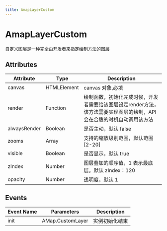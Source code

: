 ```yaml
---
title: AmapLayerCustom
---
```


# AmapLayerCustom
自定义图层是一种完全由开发者来指定绘制方法的图层

## Attributes

Attribute | Type | Description
---|---|---|
canvas  | HTMLElement | canvas 对象,必填
render | Function | 绘制函数，初始化完成时候，开发者需要给该图层设定render方法，该方法需要实现图层的绘制，API会在合适的时机自动调用该方法
alwaysRender | Boolean | 是否主动，默认 false
zooms | Array | 支持的缩放级别范围，默认范围 [2-20]
visible | Boolean | 是否显示，默认 true
zIndex | Number | 图层叠加的顺序值，1 表示最底层。默认 zIndex：120
opacity | Number | 透明度，默认 1

## Events

Event Name | Parameters | Description
---|---|---|
init | AMap.CustomLayer | 实例初始化结束


